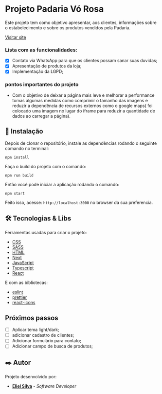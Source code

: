 # Projeto Padaria Vó Rosa

Este projeto tem como objetivo apresentar, aos clientes, informações sobre o estabelecimento e sobre os produtos vendidos pela Padaria.

[Visitar site]()

### Lista com as funcionalidades:

- [x] Contato via WhatsApp para que os clientes possam sanar suas duvidas;
- [x] Apresentação de produtos da loja;
- [x] Implementação da LGPD;

### pontos importantes do projeto

- Com o objetivo de deixar a página mais leve e melhorar a performance tomas algumas medidas como comprimir o tamanho das imagens e reduzir a dependência de recursos externos como o google maps( foi colocado uma imagem no lugar do iframe para reduzir a quantidade de dados ao carregar a página).

## 🔧 Instalação

Depois de clonar o repositório, instale as dependências rodando o seguinte comando no terminal:

```
npm install
```

Faça o build do projeto com o comando:

```
npm run build
```

Então você pode iniciar a aplicação rodando o comando:

```
npm start
```

Feito isso, acesse: `http://localhost:3000` no browser da sua preferencia.

## 🛠️ Tecnologias & Libs

Ferramentas usadas para criar o projeto:

- [CSS](https://developer.mozilla.org/pt-BR/docs/Web/CSS)
- [SASS](https://sass-lang.com/)
- [HTML](https://developer.mozilla.org/pt-BR/docs/Web/HTML)
- [Next](https://nextjs.org/)
- [JavaScript](https://developer.mozilla.org/pt-BR/docs/Web/JavaScript)
- [Typescript](https://www.typescriptlang.org/)
- [React](https://reactjs.org/)

E com as bibliotecas:

- [eslint](https://eslint.org/)
- [prettier](https://prettier.io/)
- [react-icons](https://react-icons.github.io/react-icons/)

## Próximos passos

- [ ] Aplicar tema light/dark;
- [ ] adicionar cadastro de clientes;
- [ ] Adicionar formulário para contato;
- [ ] Adicionar campo de busca de produtos;

## ✒️ Autor

Projeto desenvolvido por:

- **[Eliel Silva](https://github.com/Eliel-Silva-dev)** - _Software Developer_
